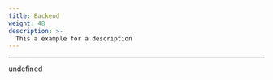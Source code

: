 ```yaml
---
title: Backend
weight: 48
description: >-
  This a example for a description
---
```


---

undefined
